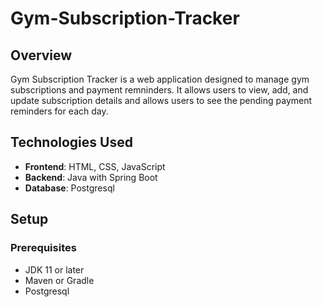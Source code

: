 # Gym-Subscription-Tracker

## Overview

Gym Subscription Tracker is a web application designed to manage gym subscriptions and payment remninders. It allows users to view, add, and update subscription details and allows users to see the pending payment reminders for each day.

## Technologies Used

- **Frontend**: HTML, CSS, JavaScript
- **Backend**: Java with Spring Boot
- **Database**: Postgresql

## Setup

### Prerequisites

- JDK 11 or later
- Maven or Gradle
- Postgresql
